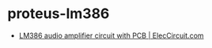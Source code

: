 proteus-lm386
=============
- [LM386 audio amplifier circuit with PCB | ElecCircuit.com](https://www.eleccircuit.com/lm386-audio-amplifier-circuit/)
